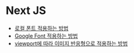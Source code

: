 # Next JS

- [로컬 폰트 적용하는 방법](./nextfont.md)
- [Google Font 적용하는 방법](./googlefont.md)
- [viewport에 따라 이미지 반응형으로 적용하는 방법](./image-responsive.md)
